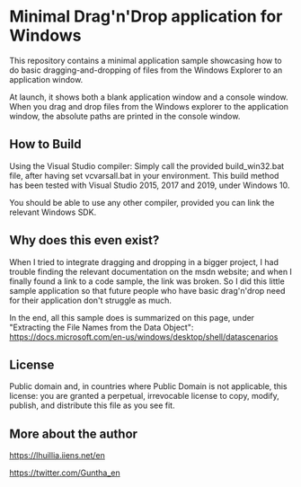 # Minimal Drag'n'Drop application for Windows

This repository contains a minimal application sample showcasing how to do basic dragging-and-dropping of files from the Windows Explorer to an application window.

At launch, it shows both a blank application window and a console window. When you drag and drop files from the Windows explorer to the application window, the absolute paths are printed in the console window.

## How to Build
Using the Visual Studio compiler: Simply call the provided build_win32.bat file, after having set vcvarsall.bat in your environment.
This build method has been tested with Visual Studio 2015, 2017 and 2019, under Windows 10.

You should be able to use any other compiler, provided you can link the relevant Windows SDK.

## Why does this even exist?
When I tried to integrate dragging and dropping in a bigger project, I had trouble finding the relevant documentation on the msdn website; and when I finally found a link to a code sample, the link was broken. So I did this little sample application so that future people who have basic drag'n'drop need for their application don't struggle as much.

In the end, all this sample does is summarized on this page, under "Extracting the File Names from the Data Object":
https://docs.microsoft.com/en-us/windows/desktop/shell/datascenarios

## License
Public domain and, in countries where Public Domain is not applicable, this license: you are granted a perpetual, irrevocable license to copy, modify, publish, and distribute this file as you see fit.

## More about the author
https://lhuillia.iiens.net/en

https://twitter.com/Guntha_en
